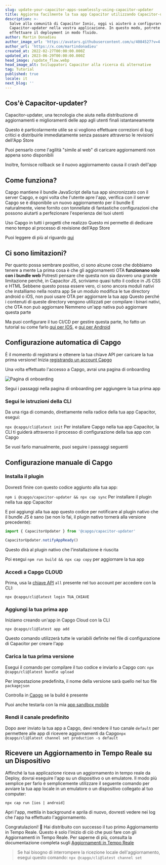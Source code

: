 ```yaml
---
slug: update-your-capacitor-apps-seamlessly-using-capacitor-updater
title: Aggiorna facilmente la tua app Capacitor utilizzando Capacitor-updater
description: >-
  Salve alla comunità di Capacitor Ionic, oggi vi aiuterò a configurare
  Capacitor-updater nella vostra applicazione. In questo modo, potrete
  effettuare il deployment in modo fluido.
author: Martin Donadieu
author_image_url: 'https://avatars.githubusercontent.com/u/4084527?v=4'
author_url: 'https://x.com/martindonadieu'
created_at: 2022-02-27T00:00:00.000Z
updated_at: 2023-06-29T00:00:00.000Z
head_image: /update_flow.webp
head_image_alt: Sviluppatori Capacitor alla ricerca di alternative
tag: Tutorial
published: true
locale: it
next_blog: ''
---
```


## Cos'è Capacitor-updater?

Capacitor-updater, una tecnologia che aiuta nella distribuzione di aggiornamenti e miglioramenti delle app agli utenti finali istantaneamente

Questo è particolarmente utile se si vogliono effettuare correzioni di bug critici e distribuirle immediatamente senza passare attraverso le revisioni dell'App Store

Puoi pensarlo come l'agilità "simile al web" di caricare aggiornamenti non appena sono disponibili

Inoltre, fornisce rollback se il nuovo aggiornamento causa il crash dell'app

## Come funziona?

Capgo mantiene il bundle JavaScript della tua app sincronizzato con il server Capgo, e ogni volta che l'utente apre l'app, verifica con il server Capgo se è disponibile un nuovo aggiornamento per il bundle E naturalmente, viene fornito con tonnellate di fantastiche configurazioni che possono aiutarti a perfezionare l'esperienza dei tuoi utenti

Uso Capgo in tutti i progetti che realizzo Questo mi permette di dedicare meno tempo al processo di revisione dell'App Store

Puoi leggere di più al riguardo [qui](https://capgoapp/)

## Ci sono limitazioni?

Per quanto possa sembrare positivo, ci sono alcune cose che dobbiamo tenere a mente
La prima cosa è che gli aggiornamenti OTA __funzionano solo con i bundle web__ 
Potresti pensare che questa non sia davvero una grande limitazione perché, in Capacitor JS, scriviamo quasi tutto il codice in JS CSS e HTML
Sebbene questo possa essere vero, ci sono ancora moduli nativi che installiamo nella nostra app
Se un modulo modifica le tue directory android o iOS, non puoi usare OTA per aggiornare la tua app
Questo perché i contenuti di queste directory vengono utilizzati per compilare i binari nativi, che OTA non può aggiornare
Nemmeno un'app nativa può aggiornare questa parte

Ma puoi configurare il tuo CI/CD per gestire questa parte, ho fatto un tutorial su come farlo [qui per IOS](https://capgoapp/blog/automatic-capacitor-ios-build-github-action/), e [qui per Android](https://capgoapp/blog/automatic-capacitor-android-build-github-action/)

## Configurazione automatica di Capgo

È il momento di registrarsi e ottenere la tua chiave API per caricare la tua prima versione! Inizia [registrando un account Capgo](/register/)

Una volta effettuato l'accesso a Capgo, avrai una pagina di onboarding 

![Pagina di onboarding](/onboarding_1_newwebp)

Segui i passaggi nella pagina di onboarding per aggiungere la tua prima app

### Segui le istruzioni della CLI

Da una riga di comando, direttamente nella radice della tua app Capacitor, esegui:

`npx @capgo/cli@latest init`
Per installare Capgo nella tua app Capacitor, la CLI ti guiderà attraverso il processo di configurazione della tua app con Capgo

Se vuoi farlo manualmente, puoi seguire i passaggi seguenti

## Configurazione manuale di Capgo

### Installa il plugin

Dovresti finire con questo codice aggiunto alla tua app:

`npm i @capgo/capacitor-updater && npx cap sync`
Per installare il plugin nella tua app Capacitor

E poi aggiungi alla tua app questo codice per notificare al plugin nativo che il bundle JS è sano (se non lo fai, il plugin nativo tornerà alla versione precedente):

```js
import { CapacitorUpdater } from '@capgo/capacitor-updater'

CapacitorUpdater.notifyAppReady()
```

Questo dirà al plugin nativo che l'installazione è riuscita

Poi esegui `npm run build && npx cap copy` per aggiornare la tua app

### Accedi a Capgo CLOUD

Prima, usa la [chiave API](https://webcapgoapp/dashboard/apikeys/) `all` presente nel tuo account per accedere con la CLI:

`npx @capgo/cli@latest login TUA_CHIAVE`

### Aggiungi la tua prima app

Iniziamo creando un'app in Capgo Cloud con la CLI

`npx @capgo/cli@latest app add`

Questo comando utilizzerà tutte le variabili definite nel file di configurazione di Capacitor per creare l'app

### Carica la tua prima versione

Esegui il comando per compilare il tuo codice e inviarlo a Capgo con:
`npx @capgo/cli@latest bundle upload`

Per impostazione predefinita, il nome della versione sarà quello nel tuo file `packagejson`

Controlla in [Capgo](https://webcapgoapp/) se la build è presente

Puoi anche testarla con la mia [app sandbox mobile](https://capgoapp/app_mobile/)

### Rendi il canale predefinito

Dopo aver inviato la tua app a Capgo, devi rendere il tuo canale `default` per permettere alle app di ricevere aggiornamenti da Capgo`npx @capgo/cli@latest channel set production -s default`

## Ricevere un Aggiornamento in Tempo Reale su un Dispositivo

Affinché la tua applicazione riceva un aggiornamento in tempo reale da Deploy, dovrai eseguire l'app su un dispositivo o un emulatore. Il modo più semplice per farlo è semplicemente utilizzare il seguente comando per avviare la tua app locale in un emulatore o un dispositivo collegato al tuo computer:

    npx cap run [ios | android]

Apri l'app, mettila in background e aprila di nuovo, dovresti vedere nei log che l'app ha effettuato l'aggiornamento.

Congratulazioni! 🎉 Hai distribuito con successo il tuo primo Aggiornamento in Tempo Reale. Questo è solo l'inizio di ciò che puoi fare con gli Aggiornamenti in Tempo Reale. Per saperne di più, consulta la documentazione completa sugli [Aggiornamenti in Tempo Reale](/docs/plugin/cloud-mode/getting-started/)

> Se hai bisogno di interrompere la ricezione locale dell'aggiornamento, esegui questo comando:
`npx @capgo/cli@latest channel set`